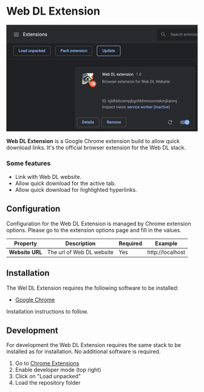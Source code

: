 # Web DL Extension
![Web DL extension](.github/assets/extension.png)

**Web DL Extension** is a Google Chrome extension build to allow quick download links.
It's the official browser extension for the Web DL stack.

### Some features
* Link with Web DL website.
* Allow quick download for the active tab.
* Allow quick download for highlighted hyperlinks.

## Configuration
Configuration for the Web DL Extension is managed by Chrome extension options.
Please go to the extension options page and fill in the values.

| Property              | Description                            | Required | Example                                               |
|-----------------------|----------------------------------------|----------|---------------------|
| **Website URL**       | The url of Web DL website              | Yes      | http://localhost                                                     |

## Installation
The Wel DL Extension requires the following software to be installed:

- [Google Chrome](https://www.google.com/chrome/)

Installation instructions to follow.

## Development
For development the Web DL Extension requires the same stack to be installed as for installation.
No additional software is required.

1. Go to [Chrome Extensions](chrome://extensions)
2. Enable developer mode (top right)
3. Click on "Load unpacked"
4. Load the repository folder
